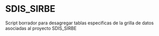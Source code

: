 # SDIS_SIRBE
Script borrador para desagregar tablas especificas de la grilla de datos asociadas al proyecto SDIS_SIRBE
